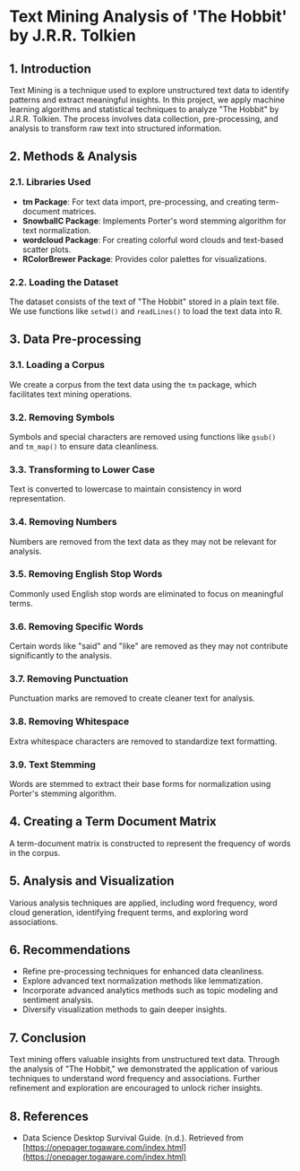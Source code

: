 # Text Mining Analysis of 'The Hobbit' by J.R.R. Tolkien

## 1. Introduction

Text Mining is a technique used to explore unstructured text data to identify patterns and extract meaningful insights. In this project, we apply machine learning algorithms and statistical techniques to analyze "The Hobbit" by J.R.R. Tolkien. The process involves data collection, pre-processing, and analysis to transform raw text into structured information.

## 2. Methods & Analysis

### 2.1. Libraries Used

- **tm Package**: For text data import, pre-processing, and creating term-document matrices.
- **SnowballC Package**: Implements Porter's word stemming algorithm for text normalization.
- **wordcloud Package**: For creating colorful word clouds and text-based scatter plots.
- **RColorBrewer Package**: Provides color palettes for visualizations.

### 2.2. Loading the Dataset

The dataset consists of the text of "The Hobbit" stored in a plain text file. We use functions like `setwd()` and `readLines()` to load the text data into R.

## 3. Data Pre-processing

### 3.1. Loading a Corpus

We create a corpus from the text data using the `tm` package, which facilitates text mining operations.

### 3.2. Removing Symbols

Symbols and special characters are removed using functions like `gsub()` and `tm_map()` to ensure data cleanliness.

### 3.3. Transforming to Lower Case

Text is converted to lowercase to maintain consistency in word representation.

### 3.4. Removing Numbers

Numbers are removed from the text data as they may not be relevant for analysis.

### 3.5. Removing English Stop Words

Commonly used English stop words are eliminated to focus on meaningful terms.

### 3.6. Removing Specific Words

Certain words like "said" and "like" are removed as they may not contribute significantly to the analysis.

### 3.7. Removing Punctuation

Punctuation marks are removed to create cleaner text for analysis.

### 3.8. Removing Whitespace

Extra whitespace characters are removed to standardize text formatting.

### 3.9. Text Stemming

Words are stemmed to extract their base forms for normalization using Porter's stemming algorithm.

## 4. Creating a Term Document Matrix

A term-document matrix is constructed to represent the frequency of words in the corpus.

## 5. Analysis and Visualization

Various analysis techniques are applied, including word frequency, word cloud generation, identifying frequent terms, and exploring word associations.

## 6. Recommendations

- Refine pre-processing techniques for enhanced data cleanliness.
- Explore advanced text normalization methods like lemmatization.
- Incorporate advanced analytics methods such as topic modeling and sentiment analysis.
- Diversify visualization methods to gain deeper insights.

## 7. Conclusion

Text mining offers valuable insights from unstructured text data. Through the analysis of "The Hobbit," we demonstrated the application of various techniques to understand word frequency and associations. Further refinement and exploration are encouraged to unlock richer insights.

## 8. References

- Data Science Desktop Survival Guide. (n.d.). Retrieved from [https://onepager.togaware.com/index.html](https://onepager.togaware.com/index.html)
